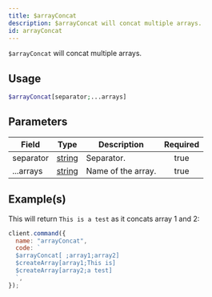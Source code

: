 ```yaml
---
title: $arrayConcat
description: $arrayConcat will concat multiple arrays.
id: arrayConcat
---
```


`$arrayConcat` will concat multiple arrays.

## Usage

```php
$arrayConcat[separator;...arrays]
```

## Parameters

| Field     | Type                                                                                              | Description        | Required |
| --------- | ------------------------------------------------------------------------------------------------- | ------------------ | :------: |
| separator | [string](https://developer.mozilla.org/en-US/docs/Web/JavaScript/Reference/Global_Objects/String) | Separator.         |   true   |
| ...arrays | [string](https://developer.mozilla.org/en-US/docs/Web/JavaScript/Reference/Global_Objects/String) | Name of the array. |   true   |

## Example(s)

This will return `This is a test` as it concats array 1 and 2:

```javascript
client.command({
  name: "arrayConcat",
  code: `
  $arrayConcat[ ;array1;array2]
  $createArray[array1;This is]
  $createArray[array2;a test]
  `,
});
```
